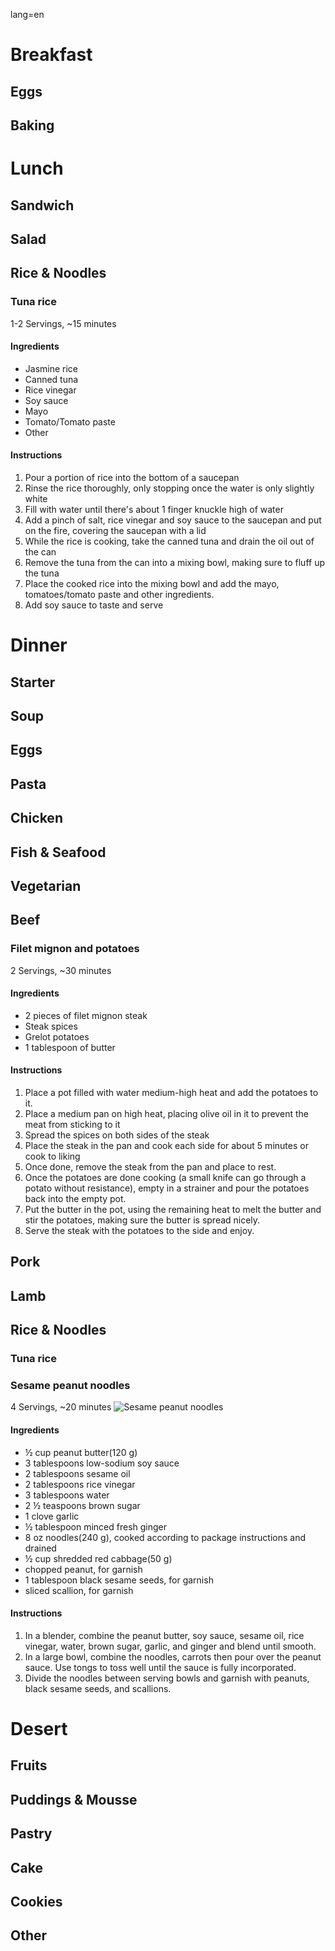 lang=en
# Breakfast
## Eggs
## Baking
# Lunch
## Sandwich
## Salad
## Rice & Noodles
### Tuna rice
1-2 Servings, ~15 minutes
#### Ingredients
- Jasmine rice
- Canned tuna
- Rice vinegar
- Soy sauce
- Mayo
- Tomato/Tomato paste
- Other
#### Instructions
1. Pour a portion of rice into the bottom of a saucepan
2. Rinse the rice thoroughly, only stopping once the water is only slightly white
3. Fill with water until there's about 1 finger knuckle high of water
4. Add a pinch of salt, rice vinegar and soy sauce to the saucepan and put on the fire, covering the saucepan with a lid
5. While the rice is cooking, take the canned tuna and drain the oil out of the can
6. Remove the tuna from the can into a mixing bowl, making  sure to fluff up the tuna
7. Place the cooked rice into the mixing bowl and add the mayo, tomatoes/tomato paste and other ingredients.
8. Add soy sauce to taste and serve

# Dinner
## Starter
## Soup
## Eggs
## Pasta
## Chicken
## Fish & Seafood
## Vegetarian
## Beef
### Filet mignon and potatoes
2 Servings, ~30 minutes
#### Ingredients
- 2 pieces of filet mignon steak
- Steak spices
- Grelot potatoes 
- 1 tablespoon of butter
#### Instructions
1. Place a pot filled with water medium-high heat and add the potatoes to it. 
2. Place a medium pan on high heat, placing olive oil in it to prevent the meat from sticking to it
3. Spread the spices on both sides of the steak
4. Place the steak in the pan and cook each side for about 5 minutes or cook to liking
5. Once done, remove the steak from the pan and place to rest.
6. Once the potatoes are done cooking (a small knife can go through a potato without resistance), empty in a strainer and pour the potatoes back into the empty pot.
7. Put the butter in the pot, using the remaining heat to melt the butter and stir the potatoes, making sure the butter is spread nicely.
8. Serve the steak with the potatoes to the side and enjoy.
## Pork
## Lamb
## Rice & Noodles
### Tuna rice
### Sesame peanut noodles
4 Servings, ~20 minutes
![Sesame peanut noodles](img/thai-peanut-noodles-6.jpg)
#### Ingredients
- ½ cup peanut butter(120 g)
- 3 tablespoons low-sodium soy sauce
- 2 tablespoons sesame oil
- 2 tablespoons rice vinegar
- 3 tablespoons water
- 2 ½ teaspoons brown sugar
- 1 clove garlic
- ½ tablespoon minced fresh ginger
- 8 oz noodles(240 g), cooked according to package instructions and drained
- ½ cup shredded red cabbage(50 g)
- chopped peanut, for garnish
- 1 tablespoon black sesame seeds, for garnish
- sliced scallion, for garnish
#### Instructions
1. In a blender, combine the peanut butter, soy sauce, sesame oil, rice vinegar, water, brown sugar, garlic, and ginger and blend until smooth.
2. In a large bowl, combine the noodles, carrots then pour over the peanut sauce. Use tongs to toss well until the sauce is fully incorporated.
3. Divide the noodles between serving bowls and garnish with peanuts, black sesame seeds, and scallions.


# Desert
## Fruits
## Puddings & Mousse
## Pastry
## Cake
## Cookies
## Other